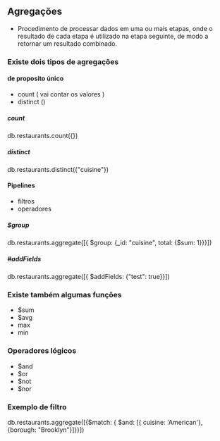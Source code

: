 ## Agregações

- Procedimento de processar dados em uma ou mais etapas, onde o resultado de cada etapa é utilizado na etapa seguinte, de modo a retornar um resultado combinado.

### Existe dois tipos de agregações

#### de proposito único

- count ( vai contar os valores )
- distinct ()

##### count

db.restaurants.count({})

##### distinct

<!-- Vai trazer todos os possíveis valores para um determinado campo -->

db.restaurants.distinct({"cuisine"})

#### Pipelines

- filtros
- operadores

##### $group

db.restaurants.aggregate([{ $group: {_id: "cuisine", total: {$sum: 1}}}])

##### #addFields

db.restaurants.aggregate([{ $addFields: {"test": true}}])

### Existe também algumas funções

- $sum
- $avg
- max
- min

### Operadores lógicos

- $and
- $or
- $not
- $nor

### Exemplo de filtro

db.restaurants.aggregate([{$match: { $and: [{ cuisine: 'American'}, {borough: "Brooklyn"}]}}])
